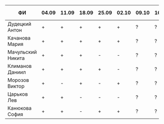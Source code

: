 |          ФИ        |  04.09 |  11.09 |  18.09 |  25.09 |  02.10 |  09.10 |  16.10 | 1 задача  |  2 задача |
|--------------------|--------|--------|--------|--------|--------|--------|--------|-----------|-----------|
|  Дудецкий Антон    |   +    |   +    |   +    |   +    |   +    |   ?    |   ?    |     +     |     +     |
|  Качанова Мария    |   +    |   +    |   +    |   +    |   +    |   ?    |   ?    |     +     |     +     |
|  Мачульский Никита |   +    |   +    |   +    |   -    |   -    |   ?    |   ?    |           |           |
|  Климанов Даниил   |   +    |   +    |   +    |   +    |   -    |   ?    |   ?    |     +     |     +     |
|  Морозов Виктор    |   +    |   -    |   +    |   -    |   +    |   ?    |   ?    |           |           |
|  Царьков Лев       |   +    |   +    |   -    |   -    |   -    |   ?    |   ?    |           |           |
|  Канюкова София    |   +    |   +    |   -    |   +    |   +    |   ?    |   ?    |     +     |     +     |
